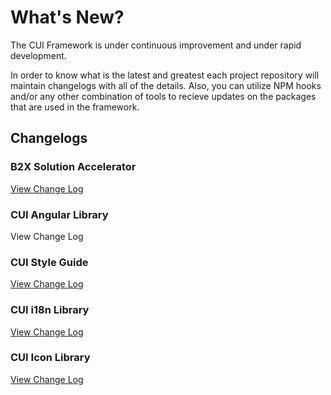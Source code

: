# What's New?

The CUI Framework is under continuous improvement and under rapid development.

In order to know what is the latest and greatest each project repository will maintain changelogs with all of the details.  Also, you can utilize NPM hooks and\/or any other combination of tools to recieve updates on the packages that are used in the framework.

## Changelogs

### B2X Solution Accelerator

[View Change Log](https://github.com/Covisint/cui-idm-b2x/blob/master/CHANGELOG.md)

### CUI Angular Library

View Change Log

### CUI Style Guide

[View Change Log](https://github.com/Covisint/cui-styleguide/blob/master/CHANGELOG.md)

### CUI i18n Library

[View Change Log](https://github.com/Covisint/cui-i18n/blob/master/CHANGELOG.md)

### CUI Icon Library

[View Change Log](https://github.com/Covisint/cui-icons/blob/master/CHANGELOG.md)

